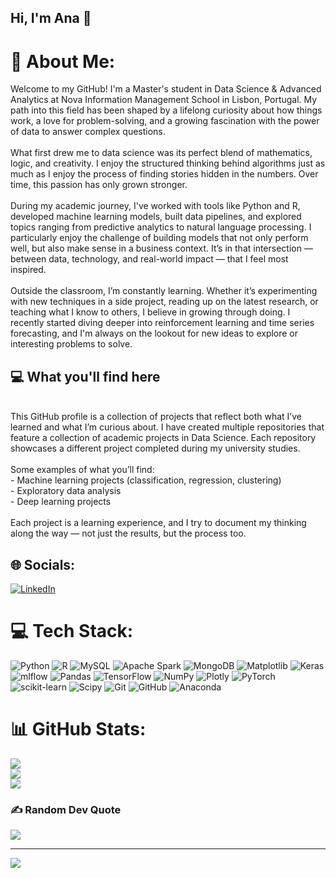 ## Hi, I'm Ana  👋

# 💫 About Me:
Welcome to my GitHub! I'm a Master's student in Data Science & Advanced Analytics at Nova Information Management School in Lisbon, Portugal. My path into this field has been shaped by a lifelong curiosity about how things work, a love for problem-solving, and a growing fascination with the power of data to answer complex questions.<br><br>What first drew me to data science was its perfect blend of mathematics, logic, and creativity. I enjoy the structured thinking behind algorithms just as much as I enjoy the process of finding stories hidden in the numbers. Over time, this passion has only grown stronger.<br><br>During my academic journey, I've worked with tools like Python and R, developed machine learning models, built data pipelines, and explored topics ranging from predictive analytics to natural language processing. I particularly enjoy the challenge of building models that not only perform well, but also make sense in a business context. It’s in that intersection — between data, technology, and real-world impact — that I feel most inspired.<br><br>Outside the classroom, I’m constantly learning. Whether it’s experimenting with new techniques in a side project, reading up on the latest research, or teaching what I know to others, I believe in growing through doing. I recently started diving deeper into reinforcement learning and time series forecasting, and I'm always on the lookout for new ideas to explore or interesting problems to solve.<br>

## 💻 What you'll find here<br>
<br>This GitHub profile is a collection of projects that reflect both what I’ve learned and what I’m curious about. I have created multiple repositories that feature a collection of academic projects in Data Science. Each repository showcases a different project completed during my university studies.<br><br>Some examples of what you’ll find:<br>- Machine learning projects (classification, regression, clustering)<br>- Exploratory data analysis<br>- Deep learning projects<br><br>Each project is a learning experience, and I try to document my thinking along the way — not just the results, but the process too.<br>


## 🌐 Socials:
[![LinkedIn](https://img.shields.io/badge/LinkedIn-%230077B5.svg?logo=linkedin&logoColor=white)](https://linkedin.com/in/https://www.linkedin.com/mynetwork/invite-connect/connections/) 

# 💻 Tech Stack:
![Python](https://img.shields.io/badge/python-3670A0?style=for-the-badge&logo=python&logoColor=ffdd54) ![R](https://img.shields.io/badge/r-%23276DC3.svg?style=for-the-badge&logo=r&logoColor=white) ![MySQL](https://img.shields.io/badge/mysql-4479A1.svg?style=for-the-badge&logo=mysql&logoColor=white) ![Apache Spark](https://img.shields.io/badge/Apache%20Spark-FDEE21?style=for-the-badge&logo=apachespark&logoColor=black) ![MongoDB](https://img.shields.io/badge/MongoDB-%234ea94b.svg?style=for-the-badge&logo=mongodb&logoColor=white) ![Matplotlib](https://img.shields.io/badge/Matplotlib-%23ffffff.svg?style=for-the-badge&logo=Matplotlib&logoColor=black) ![Keras](https://img.shields.io/badge/Keras-%23D00000.svg?style=for-the-badge&logo=Keras&logoColor=white) ![mlflow](https://img.shields.io/badge/mlflow-%23d9ead3.svg?style=for-the-badge&logo=numpy&logoColor=blue) ![Pandas](https://img.shields.io/badge/pandas-%23150458.svg?style=for-the-badge&logo=pandas&logoColor=white) ![TensorFlow](https://img.shields.io/badge/TensorFlow-%23FF6F00.svg?style=for-the-badge&logo=TensorFlow&logoColor=white) ![NumPy](https://img.shields.io/badge/numpy-%23013243.svg?style=for-the-badge&logo=numpy&logoColor=white) ![Plotly](https://img.shields.io/badge/Plotly-%233F4F75.svg?style=for-the-badge&logo=plotly&logoColor=white) ![PyTorch](https://img.shields.io/badge/PyTorch-%23EE4C2C.svg?style=for-the-badge&logo=PyTorch&logoColor=white) ![scikit-learn](https://img.shields.io/badge/scikit--learn-%23F7931E.svg?style=for-the-badge&logo=scikit-learn&logoColor=white) ![Scipy](https://img.shields.io/badge/SciPy-%230C55A5.svg?style=for-the-badge&logo=scipy&logoColor=%white) ![Git](https://img.shields.io/badge/git-%23F05033.svg?style=for-the-badge&logo=git&logoColor=white) ![GitHub](https://img.shields.io/badge/github-%23121011.svg?style=for-the-badge&logo=github&logoColor=white) ![Anaconda](https://img.shields.io/badge/Anaconda-%2344A833.svg?style=for-the-badge&logo=anaconda&logoColor=white)
# 📊 GitHub Stats:
![](https://github-readme-stats.vercel.app/api?username=AnaBFarinha&theme=blue-green&hide_border=true&include_all_commits=true&count_private=true)<br/>
![](https://nirzak-streak-stats.vercel.app/?user=AnaBFarinha&theme=blue-green&hide_border=true)<br/>
![](https://github-readme-stats.vercel.app/api/top-langs/?username=AnaBFarinha&theme=blue-green&hide_border=true&include_all_commits=true&count_private=true&layout=compact)

### ✍️ Random Dev Quote
![](https://quotes-github-readme.vercel.app/api?type=horizontal&theme=radical)

---
[![](https://visitcount.itsvg.in/api?id=AnaBFarinha&icon=0&color=0)](https://visitcount.itsvg.in)

<!-- Proudly created with GPRM ( https://gprm.itsvg.in ) -->
